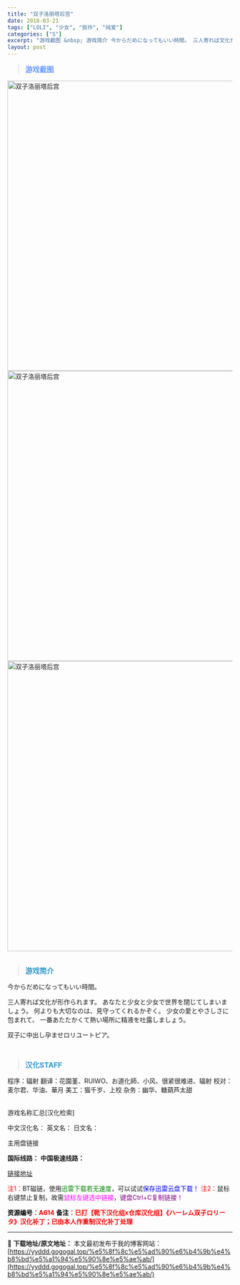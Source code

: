```yaml
---
title: "双子洛丽塔后宫"
date: 2018-03-21
tags: ["LOLI", "少女", "拔作", "纯爱"]
categories: ["S"]
excerpt: "游戏截图 &nbsp; 游戏简介 今からだめになってもいい時間。 三人寄れば文化が形作られます。 あなたと少女と少女で世界を閉じてしまいましょう。 何よりも大切なのは、見守ってくれるかぞく。 少女の愛とやさしさに包まれて、 一番あたたかくて熱い場所に精液を吐露しましょう。 双子に中出し孕ませロリユー&hellip;"
layout: post
---
```


<div>
<blockquote><b><span style="font-size: 12pt; color: #6699ff;">游戏截图</span></b></blockquote>
<div><img title="点击放大" src="https://yyddd.gogogal.top/wp-content/uploads/2025/04/20250430_6811fb714b069.webp" alt="双子洛丽塔后宫" width="650" /></div>
<div><img title="点击放大" src="https://yyddd.gogogal.top/wp-content/uploads/2025/04/20250430_6811fb7292d11.webp" alt="双子洛丽塔后宫" width="650" /></div>
<div><img title="点击放大" src="https://yyddd.gogogal.top/wp-content/uploads/2025/04/20250430_6811fb7409e3d.webp" alt="双子洛丽塔后宫" width="650" /></div>
&nbsp;
<blockquote><b><span style="font-size: 12pt; color: #3399cc;">游戏简介</span></b></blockquote>
<div>今からだめになってもいい時間。

三人寄れば文化が形作られます。
あなたと少女と少女で世界を閉じてしまいましょう。
何よりも大切なのは、見守ってくれるかぞく。
少女の愛とやさしさに包まれて、
一番あたたかくて熱い場所に精液を吐露しましょう。

双子に中出し孕ませロリユートピア。</div>
&nbsp;
<blockquote><b><span style="font-size: 12pt; color: #3399cc;">汉化STAFF</span></b></blockquote>
<div>程序：辐射
翻译：花園堇、RUIWO、お道化師、小风、很紧很难进、辐射
校对：麦尔君、华油、華月
美工：猫千岁、上校
杂务：幽华、糖葫芦太甜</div>
&nbsp;

游戏名称汇总[汉化检索]

中文汉化名：
英文名：
日文名：
</div>
<div class="panel panel-primary">
<div class="panel-heading">主用盘链接</div>
<div class="panel-body">

<b>国际线路：</b>
<b>中国极速线路：</b>

<!--wechatfans start-->

<a href="https://pan.xunlei.com/s/VOSNW1rJ9XsyomC6FTO0UdzCA1?pwd=46b4#">链接地址</a>

<!--wechatfans end-->
<span style="color: #ff0000;">注1：</span>BT磁链，使用<span style="color: #008000;">迅雷下载若无速度</span>，可以试试<span style="color: #0000ff;">保存迅雷云盘下载！</span>
<span style="color: #ff0000;">注2：</span>鼠标右键禁止复制，故需<span style="color: #ff00ff;">鼠标左键选中链接</span>，<span style="color: #800080;">键盘Ctrl+C复制链接！</span>

</div>
<div class="panel-footer"><span style="color: #ff0000;"><b><span style="color: #000000;">资源编号</span>：A614</b></span>
<span style="color: #ff0000;"><b><span style="color: #000000;">备注</span>：已打【靴下汉化组x仓库汉化组】《ハーレム双子ロリータ》汉化补丁；已由本人作重制汉化补丁处理</b></span></div>
</div>

---
📖 **下载地址/原文地址：** 本文最初发布于我的博客网站：[https://yyddd.gogogal.top/%e5%8f%8c%e5%ad%90%e6%b4%9b%e4%b8%bd%e5%a1%94%e5%90%8e%e5%ae%ab/](https://yyddd.gogogal.top/%e5%8f%8c%e5%ad%90%e6%b4%9b%e4%b8%bd%e5%a1%94%e5%90%8e%e5%ae%ab/)
